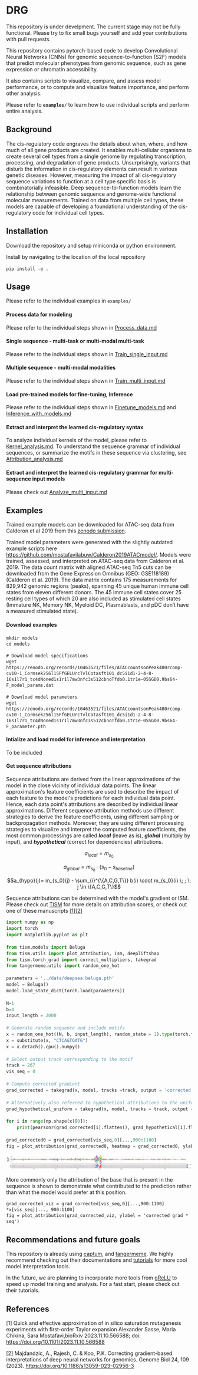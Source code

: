 # DRG

This repository is under develpment. The current stage may not be fully functional. Please try to fix small bugs yourself and add your contributions with pull requests.

This repository contains pytorch-based code to develop Convolutional Neural Networks (CNNs) for genomic sequence-to-function (S2F) models that predict molecular phenotypes from genomic sequence, such as gene expression or chromatin accessibility. 

It also contains scripts to visualize, compare, and assess model performance, or to compute and visualize feature importance, and perform other analysis. 

Please refer to **`examples/`** to learn how to use individual scripts and perform entire analysis. 

## Background

The cis-regulatory code engraves the details about when, where, and how much of all gene products are created. It enables multi-cellular organisms to create several cell types from a single genome by regulating transcription, processing, and degradation of gene products. Unsurprisingly, variants that disturb the information in cis-regulatory elements can result in various genetic diseases. However, measuring the impact of all cis-regulatory sequence variations to function at a cell type specific basis is combinatorially infeasible.
Deep sequence-to-function models learn the relationship between genomic sequence and genome-wide functional molecular measurements. Trained on data from multiple cell types, these models are capable of developing a foundational understanding of the cis-regulatory code for individual cell types.

## Installation

Download the repository and setup miniconda or python environment.

Install by navigating to the location of the local repository

`pip install -e .`

## Usage

Please refer to the individual examples in `examples/`

#### Process data for modeling

Please refer to the individual steps shown in [Process_data.md](https://github.com/sasselab/DRG/blob/main/examples/Process_data.md)

#### Single sequence - multi-task or multi-modal multi-task

Please refer to the individual steps shown in [Train_single_input.md](https://github.com/sasselab/DRG/blob/main/examples/Train_single_input.md)

#### Multiple sequence - multi-modal modalities

Please refer to the individual steps shown in [Train_multi_input.md](https://github.com/sasselab/DRG/blob/main/examples/Train_multi_input.md)

#### Load pre-trained models for fine-tuning, Inference

Please refer to the individual steps shown in [Finetune_models.md](https://github.com/sasselab/DRG/blob/main/examples/Finetune_models.md) and [Inference_with_models.md](https://github.com/sasselab/DRG/blob/main/examples/Inference_with_models.md)

#### Extract and interpret the learned cis-regulatory syntax

To analyze individual kernels of the model, please refer to [Kernel_analysis.md](https://github.com/sasselab/DRG/blob/main/examples/Kernel_analysis.md). To understand the sequence grammar of individual sequences, or summarize the motifs in these sequence via clustering, see [Attribution_analysis.md](https://github.com/sasselab/DRG/blob/main/examples/Attribution_analysis.md)

#### Extract and interpret the learned cis-regulatory grammar for multi-sequence input models

Please check out [Analyze_multi_input.md](https://github.com/sasselab/DRG/blob/main/examples/Analyze_multi_input.md)


## Examples

Trained example models can be downloaded for ATAC-seq data from Calderon et al 2019 from this [zenodo submission](https://zenodo.org/records/10463521).

Trained model parameters were generated with the slightly outdated example scripts here https://github.com/mostafavilabuw/Calderon2019ATACmodel/. Models were trained, assessed, and interpreted on ATAC-seq data from Calderon et al. 2019. The data count matrix with aligned ATAC-seq Tn5 cuts can be downloaded from the Gene Expression Omnibus (GEO: GSE118189) (Calderon et al. 2019). The data matrix contains 175 measurements for 829,942 genomic regions (peaks), spanning 45 unique human immune cell states from eleven different donors. The 45 immune cell states cover 25 resting cell types of which 20 are also included as stimulated cell states (Immature NK, Memory NK, Myeloid DC, Plasmablasts, and pDC don’t have a measured stimulated state).

#### Download examples
```
mkdir models
cd models

# Download model specifications
wget https://zenodo.org/records/10463521/files/ATACcountsonPeak400rcomp-cv10-1_Cormsek256l15FfGELUrcTvlCotasft101_dc5i1d1-2-4-8-16s1l7r1_tc4dNoned1s1r1l7mw3nfc3s512cbnoTfdo0.1tr1e-05SGD0.9bs64-F_model_params.dat

# Download model parameters
wget https://zenodo.org/records/10463521/files/ATACcountsonPeak400rcomp-cv10-1_Cormsek256l15FfGELUrcTvlCotasft101_dc5i1d1-2-4-8-16s1l7r1_tc4dNoned1s1r1l7mw3nfc3s512cbnoTfdo0.1tr1e-05SGD0.9bs64-F_parameter.pth
```

#### Intialize and load model for inference and interpretation

To be included

#### Get sequence attributions

Sequence attributions are derived from the linear approximations of the model in the close vicinity of individual data points. The linear approximation's feature coefficients are used to describe the impact of each feature to the model's predictions for each individual data point. Hence, each data point's attributions are described by individual linear approximations. Different sequence attribution methods use different strategies to derive the feature coefficients, using different sampling or backpropagation methods. Moreover, they are using different processing strategies to visualize and interpret the computed feature coefficients, the most common processings are called ***local*** (leave as is), ***global*** (multiply by input), and ***hypothetical*** (correct for dependencies) attributions. 

```math
a_{local} = m_{s_0}
```
```math
a_{global} = m_{s_0} \cdot (s_0 - s_{baseline})
```
```math
a_{hypo}(j)= m_{s_0}(j) - \sum_{i}^{\{A,C,G,T\}} b(i) \cdot m_{s_0}(i) \; ; \: j \in \{A,C,G,T\}
```

Sequence attributions can be determined with the model's gradient or ISM. 
Please check out [TISM](https://github.com/LXsasse/TISM/blob/main/tutorials/attribution_scores_comparison.ipynb) for more details on attribution scores, or check out one of these manuscripts [[1]](#1)[[2]](#2)


```python
import numpy as np
import torch
import matplotlib.pyplot as plt

from tism.models import Beluga
from tism.utils import plot_attribution, ism, deepliftshap
from tism.torch_grad import correct_multipliers, takegrad
from tangermeme.utils import random_one_hot

parameters = '../data/deepsea.beluga.pth'
model = Beluga()
model.load_state_dict(torch.load(parameters))

N=1
b=4
input_length = 2000

# Generate random sequence and include motifs
x = random_one_hot((N, b, input_length), random_state = 1).type(torch.float32)
x = substitute(x, "CTCAGTGATG")
x = x.detach().cpu().numpy()

# Select output track corresponding to the motif
track = 267
vis_seq = 0

# Compute corrected gradient
grad_corrected = takegrad(x, model, tracks =track, output = 'corrected', device = None, baseline = None)

# Alternatively also referred to hypothetical attributions to the uniform baseline sequence with 0.25 probability for all bases
grad_hypothetical_uniform = takegrad(x, model, tracks = track, output = 'hypothetical', device = None, baseline = np.ones(b)*0.25)

for i in range(np.shape(x)[0]):
	print(pearsonr(grad_corrected[i].flatten(), grad_hypothetical[i].flatten())

grad_corrected0 = grad_corrected[vis_seq,0][...,900:1100]
fig = plot_attribution(grad_corrected0, heatmap = grad_corrected0, ylabel = 'corrected grad')
```
![image](https://github.com/LXsasse/TISM/blob/main/results/Corrected_gradients.jpg)

More commonly only the attribution of the base that is present in the sequence is shown to demonstrate what contributed to the prediction rather than what the model would prefer at this position.

```
grad_corrected_viz = grad_corrected[vis_seq,0][...,900:1100] *x[vis_seq][..., 900:1100]
fig = plot_attribution(grad_corrected_viz, ylabel = 'corrected grad * seq')
```

<!-- <img src="https://github.com/LXsasse/TISM/blob/main/results/Comparison_time_N_cpu.jpg" width="500"> this is a comment -->

## Recommendations and future goals

This repository is already using [captum](https://captum.ai/), and [tangermeme](https://github.com/jmschrei/tangermeme). We highly recommend checking out their documentations and [tutorials](https://github.com/jmschrei/tangermeme/tree/main/docs/tutorials) for more cool model interpretation tools. 

In the future, we are planning to incorporate more tools from [gReLU](https://github.com/Genentech/gReLU) to speed up model training and analysis. For a fast start, please check out their tutorials. 

## References
<a id="1">[1]</a> 
Quick and effective approximation of in silico saturation mutagenesis experiments with first-order Taylor expansion
Alexander Sasse, Maria Chikina, Sara Mostafavi,bioRxiv 2023.11.10.566588; doi: https://doi.org/10.1101/2023.11.10.566588 

<a id="2">[2]</a>
Majdandzic, A., Rajesh, C. & Koo, P.K. Correcting gradient-based interpretations of deep neural networks for genomics. Genome Biol 24, 109 (2023). https://doi.org/10.1186/s13059-023-02956-3

